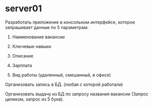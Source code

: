 # server01
Разработать приложение в консольном интерфейсе, которое запрашивает данные по 5 параметрам:

1. Наименование вакансии

2. Ключевые навыки

3. Описание

4. Зарплата

5. Вид работы (удаленный, смешанный, в офисе)

Организовать запись в БД. (любая с которой работали)

Организовать выдачу из БД по запросу названия вакансии (Запрос целиком, запрос из 5 букв).
